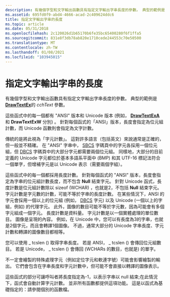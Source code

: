 ```yaml
---
description: 有幾個字型和文字輸出函數具有指定文字輸出字串長度的參數。 典型的範例是 DrawTextEx 的 cchText 參數。
ms.assetid: 695fd0f9-abd4-4666-acad-2c409624ddc6
title: 指定文字輸出字串的長度
ms.topic: article
ms.date: 05/31/2018
ms.openlocfilehash: 2c120026d1b65170b6fe35bc65400280f6f1ffa5
ms.sourcegitcommit: 831e8f3db78ab820e1710cede244553c70e50500
ms.translationtype: MT
ms.contentlocale: zh-TW
ms.lasthandoff: 01/08/2021
ms.locfileid: "103945015"
---
```

# <a name="specifying-length-of-text-output-string"></a>指定文字輸出字串的長度

有幾個字型和文字輸出函數具有指定文字輸出字串長度的參數。 典型的範例是 [**DrawTextEx**](/windows/desktop/api/Winuser/nf-winuser-drawtextexa)的 *cchText* 參數。

這些函式中的每一個都有 "ANSI" 版本和 Unicode 版本 (例如， [**DrawTextExA**](/windows/desktop/api/Winuser/nf-winuser-drawtextexa) 和 **DrawTextExW** 分別) 。 針對每個函式的「ANSI」版本，長度會指定為位元組計數，而 Unicode 函數則會指定為文字計數。

傳統的是將此視為「字元計數」。 這對許多語言（包括英文）來說通常是正確的，但一般並不精確。 在 "ANSI" 字串中， [SBCS](../intl/single-byte-character-sets.md) 字碼頁中的字元各採用一個位元組，但 [DBCS](../intl/double-byte-character-sets.md) 字碼頁中的大部分字元都需要兩個位元組。 同樣地，大部分的目前定義的 Unicode 字元都位於基本多語系平面中 (BMP) 和其 UTF-16 標記法符合一個單字，但增補字元是以 Unicode 表示（需要兩個字組）。

這些函式中的每一個都採用長度計數。 針對每個函式的 "ANSI" 版本，長度會指定為字串的位元組計數長度，而不包含 **Null** 結束字元。 針對 Unicode 函式，長度計數是位元組計數除以 sizeof (WCHAR) ，也就是2，不包括 **Null** 結束字元。 字元計數是字元數的計數，可能不等於字串的長度計數。 在某些情況下，ANSI 的字元會採用一個以上的位元組 (例如， [DBCS](../intl/double-byte-character-sets.md) 字元) 以及 Unicode (一個以上的字組，例如) 的代理字元。 此外，圖像的數目可能不等於字元數，因為可能會有多個字元組成一個字元。 長度計數是資料量。 字元計數是以一個實體處理的單位數目。 圖像是呈現的內容。 例如，在 Unicode 中，您可以有長度為3的字串，也就是2個字元，而且會轉譯1個圖像。 不過，通常大部分的 Unicode 字串長度、字元計數和轉譯的圖像數目都相等。

您可以使用 \_ tcslen () 取得字串長度。 若是 ANSI， \_ tcslen () 會傳回位元組數目。 若是 Unicode， \_ tcslen () 會傳回 (WCHARs 的數目，也就是) 的單字。

不一定會繪製的特殊處理字元（例如定位字元和軟連字號）可能會影響繪製的輸出。 它們會包含在字串長度和字元計數中，但可能不會直接以轉譯的圖像表示。

這些函式的部分可讓呼叫者將長度指定為-1，以表示字串以 null 結束;在此情況下，函式會自動計算字元計數。 並非所有函數都提供這項功能。 這是以函式為基礎指定的：請參閱個別的函數檔。

 

 
